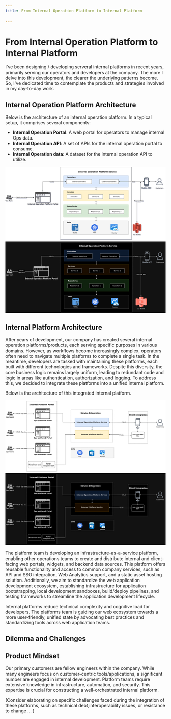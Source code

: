```yaml
---
title: From Internal Operation Platform to Internal Platform

---
```

# From Internal Operation Platform to Internal Platform

I've been designing / developing serveral internal platforms in recent years, primarily serving our operators and developers at the company. The more I delve into this development, the clearer the underlying patterns become. So, I've dedicated time to contemplate the products and strategies involved in my day-to-day work.

## Internal Operation Platform Architecture
Below is the architecture of an internal operation platform. In a typical setup, it comprises several components:
- **Internal Operation Portal**: A web portal for operators to manage internal Ops data.
- **Internal Operation API**: A set of APIs for the internal operation portal to consume.
- **Internal Operation data**: A dataset for the internal operation API to utilize.

![Internal Operation Platform Architecture](int_ops_platform.png#light-mode)![Internal Operation Platform Architecture](int_ops_platform_dark.png#dark-mode)


## Internal Platform Architecture
After years of development, our company has created several internal operation platforms/products, each serving specific purposes in various domains. However, as workflows become increasingly complex, operators often need to navigate multiple platforms to complete a single task.
In the meantime, developers are tasked with maintaining these platforms, each built with different technologies and frameworks. Despite this diversity, the core business logic remains largely uniform, leading to redundant code and logic in areas like authentication, authorization, and logging. To address this, we decided to integrate these platforms into a unified internal platform.

Below is the architecture of this integrated internal platform.

![Internal Platform Architecture](int_ops_w_platform.png#light-mode)![Internal Operation Platform Architecture](int_ops_w_platform_dark.png#dark-mode)

The platform team is developing an infrastructure-as-a-service platform, enabling other operations teams to create and distribute internal and client-facing web portals, widgets, and backend data sources. This platform offers reusable functionality and access to common company services, such as API and SSO integration, Web Analytics support, and a static asset hosting solution. Additionally, we aim to standardize the web application development ecosystem, establishing infrastructure for application bootstrapping, local development sandboxes, build/deploy pipelines, and testing frameworks to streamline the application development lifecycle.

Internal platforms reduce technical complexity and cognitive load for developers. The platforms team is guiding our web ecosystem towards a more user-friendly, unified state by advocating best practices and standardizing tools across web application teams.

## Dilemma and Challenges
## Product Mindset
Our primary customers are fellow engineers within the company. While many engineers focus on customer-centric tools/applications, a significant number are engaged in internal development. Platform teams require extensive knowledge in infrastructure, automation, and security. This expertise is crucial for constructing a well-orchestrated internal platform.

(Consider elaborating on specific challenges faced during the integration of these platforms,  such as technical debt,interoperability issues, or resistance to change ... )
